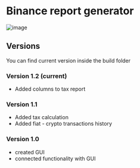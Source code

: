 # Binance report generator
![image](https://github.com/Lipovitsch/binance_report/assets/92733509/8d0a595b-9253-4826-b707-efd1f7585147)

## Versions
You can find current version inside the build folder

### Version 1.2 (current)
- Added columns to tax report

### Version 1.1
- Added tax calculation
- Added fiat - crypto transactions history

### Version 1.0
- created GUI
- connected functionality with GUI
